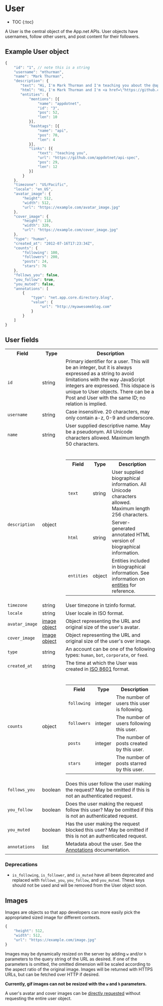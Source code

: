 # User

* TOC
{:toc}

A User is the central object of the App.net APIs. User objects have usernames, follow other users, and post content for their followers.

## Example User object

~~~ js
{
    "id": "1", // note this is a string
    "username": "mthurman",
    "name": "Mark Thurman",
    "description": {
       "text": "Hi, I'm Mark Thurman and I'm teaching you about the @appdotnet Stream #API.",
       "html": "Hi, I'm Mark Thurman and I'm <a href=\"https://github.com/appdotnet/api_spec\" rel=\"nofollow\">teaching you</a> about the <span itemprop=\"mention\" data-mention-name=\"appdotnet\" data-mention-id=\"3\">@appdotnet</span> Stream #<span itemprop=\"hashtag\" data-hashtag-name=\"api\">API</span>.",
       "entities": {
           "mentions": [{
               "name": "appdotnet",
               "id": "3",
               "pos": 52,
               "len": 10
           }],
           "hashtags": [{
               "name": "api",
               "pos": 70,
               "len": 4
           }],
           "links": [{
               "text": "teaching you",
               "url": "https://github.com/appdotnet/api-spec",
               "pos": 29,
               "len": 12
           }]
        }
    },
    "timezone": "US/Pacific",
    "locale": "en_US",
    "avatar_image": {
        "height": 512,
        "width": 512,
        "url": "https://example.com/avatar_image.jpg"
    },
    "cover_image": {
        "height": 118,
        "width": 320,
        "url": "https://example.com/cover_image.jpg"
    },
    "type": "human",
    "created_at": "2012-07-16T17:23:34Z",
    "counts": {
        "following": 100,
        "followers": 200,
        "posts": 24,
        "stars": 76
    },
    "follows_you": false,
    "you_follow": true,
    "you_muted": false,
    "annotations": [
        {
            "type": "net.app.core.directory.blog",
            "value": {
                "url": "http://myawesomeblog.com"
            }
        }
    ]
}
~~~

## User fields

<table>
    <tr>
        <th>Field</th>
        <th>Type</th>
        <th>Description</th>
    </tr>
    <tr>
        <td><code>id</code></td>
        <td>string</td>
        <td>Primary identifier for a user. This will be an integer, but it is always expressed as a string to avoid limitations with the way JavaScript integers are expressed. This idspace is unique to User objects. There can be a Post and User with the same ID; no relation is implied.</td>
    </tr>
    <tr>
        <td><code>username</code></td>
        <td>string</td>
        <td>Case insensitive. 20 characters, may only contain a-z, 0-9 and underscore.</td>
    </tr>
    <tr>
        <td><code>name</code></td>
        <td>string</td>
        <td>User supplied descriptive name. May be a pseudonym. All Unicode characters allowed. Maximum length 50 characters.</td>
    </tr>
    <tr>
        <td><code>description</code></td>
        <td>object</td>
        <td>
            <br>
            <table>
                <tr>
                    <th>Field</th>
                    <th>Type</th>
                    <th>Description</th>
                </tr>
                <tr>
                    <td><code>text</code></td>
                    <td>string</td>
                    <td>User supplied biographical information. All Unicode characters allowed. Maximum length 256 characters.</td>
                </tr>
                <tr>
                    <td><code>html</code></td>
                    <td>string</td>
                    <td>Server-generated annotated HTML version of biographical information.</td>
                </tr>
                <tr>
                    <td><code>entities</code></td>
                    <td>object</td>
                    <td>Entities included in biographical information. See information on <a href="/docs/meta/entities/">entities</a> for reference.</td>
                </tr>
            </table>
        </td>
    </tr>
    <tr>
        <td><code>timezone</code></td>
        <td>string</td>
        <td>User timezone in tzinfo format.</td>
    </tr>
    <tr>
        <td><code>locale</code></td>
        <td>string</td>
        <td>User locale in ISO format.</td>
    </tr>
    <tr>
        <td><code>avatar_image</code></td>
        <td><a href="#images">image object</a></td>
        <td>Object representing the URL and original size of the user's avatar.</td>
    </tr>
    <tr>
        <td><code>cover_image</code></td>
        <td><a href="#images">image object</a></td>
        <td>Object representing the URL and original size of the user's over image.</td>
    </tr>
    <tr>
        <td><code>type</code></td>
        <td>string</td>
        <td>An account can be one of the following types: <code>human</code>, <code>bot</code>, <code>corporate</code>, or <code>feed</code>.</td>
    </tr>
    <tr>
        <td><code>created_at</code></td>
        <td>string</td>
        <td>The time at which the User was created in <a href='http://en.wikipedia.org/wiki/ISO_8601'>ISO 8601</a> format.</td>
    </tr>
    <tr>
        <td><code>counts</code></td>
        <td>object</td>
        <td>
            <br>
            <table>
                <tr>
                    <th>Field</th>
                    <th>Type</th>
                    <th>Description</th>
                </tr>
                <tr>
                    <td><code>following</code></td>
                    <td>integer</td>
                    <td>The number of users this user is following.</td>
                </tr>
                <tr>
                    <td><code>followers</code></td>
                    <td>integer</td>
                    <td>The number of users following this user.</td>
                </tr>
                <tr>
                    <td><code>posts</code></td>
                    <td>integer</td>
                    <td>The number of posts created by this user.</td>
                </tr>
                <tr>
                    <td><code>stars</code></td>
                    <td>integer</td>
                    <td>The number of posts starred by this user.</td>
                </tr>
            </table>
        </td>
    </tr>
    <tr>
        <td><code>follows_you</code></td>
        <td>boolean</td>
        <td>Does this user follow the user making the request? May be omitted if this is not an authenticated request.</td>
    </tr>
    <tr>
        <td><code>you_follow</code></td>
        <td>boolean</td>
        <td>Does the user making the request follow this user? May be omitted if this is not an authenticated request.</td>
    </tr>
    <tr>
        <td><code>you_muted</code></td>
        <td>boolean</td>
        <td>Has the user making the request blocked this user? May be omitted if this is not an authenticated request.</td>
    </tr>
    <tr>
        <td><code>annotations</code></td>
        <td>list</td>
        <td>Metadata about the user. See the <a href="/docs/meta/annotations/">Annotations</a> documentation.</td>
    </tr>
</table>

### Deprecations

* ```is_following```, ```is_follower```, and ```is_muted``` have all been deprecated and replaced with ```follows_you```, ```you_follow```, and ```you_muted```. These keys should not be used and will be removed from the User object soon.

## Images
Images are objects so that app developers can more easily pick the appropriated sized image for different contexts.

~~~ js
{
    "height": 512,
    "width": 512,
    "url": "https://example.com/image.jpg"
}
~~~

Images may be dynamically resized on the server by adding `w` and/or `h` parameters to the query string of the URL as desired. If
one of the parameters is omitted, the omitted dimension will be scaled according to the aspect ratio of the original image. Images
will be returned with HTTPS URLs, but can be fetched over HTTP if desired.

**Currently, gif images can not be resized with the ```w``` and ```h``` parameters.**

A user's avatar and cover images can be [directly requested](/docs/resources/user/profile/#retrieve-a-users-avatar-image) without requesting the entire user object.
